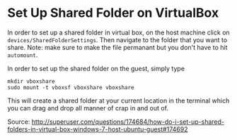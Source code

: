 # Set Up Shared Folder on VirtualBox

In order to set up a shared folder in virtual box, on the host machine
click on `devices/SharedFolderSettings`.  Then navigate to the folder
that you want to share.  Note: make sure to make the file permanant but
you don't have to hit `automount`.

In order to set up the shared folder on the guest, simply type

```
mkdir vboxshare
sudo mount -t vboxsf vboxshare vboxshare
```

This will create a shared folder at your current location in the terminal
which you can drag and drop all manner of crap in and out of.

Source: http://superuser.com/questions/174684/how-do-i-set-up-shared-folders-in-virtual-box-windows-7-host-ubuntu-guest#174692
